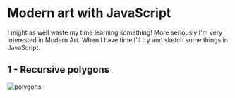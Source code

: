 # Modern art with JavaScript

I might as well waste my time learning something! More seriously I'm very interested in Modern Art. When I have time I'll try and sketch some things in JavaScript.

## 1 - Recursive polygons

![polygons](screenshots/recursive_polygons.png)
